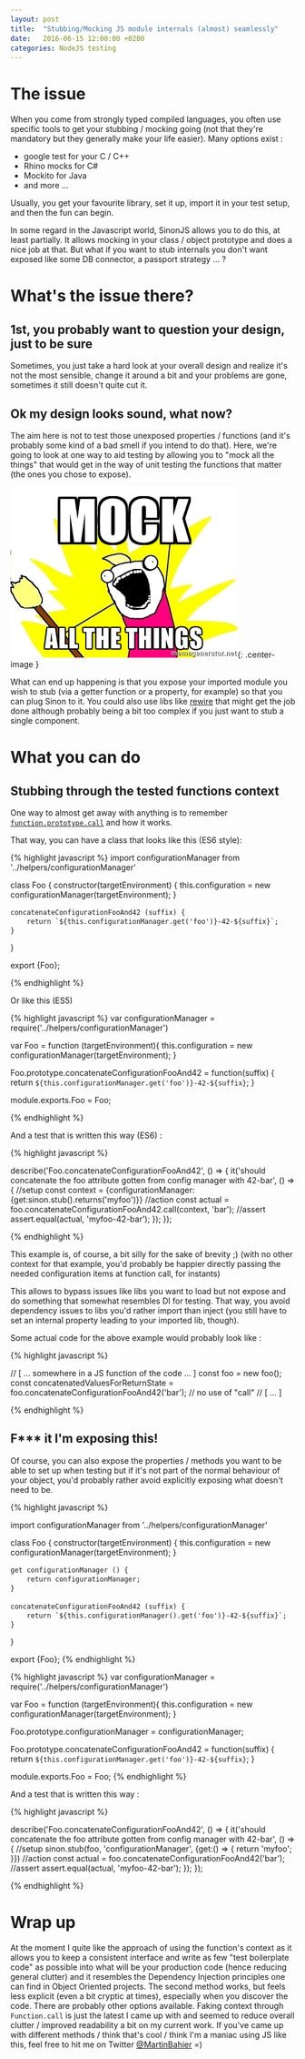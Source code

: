 ```yaml
---
layout: post
title:  "Stubbing/Mocking JS module internals (almost) seamlessly"
date:   2016-06-15 12:00:00 +0200
categories: NodeJS testing
---
```


# The issue

When you come from strongly typed compiled languages, you often use 
specific tools to get your stubbing / mocking going (not that they're mandatory but they generally make your life easier). 
Many options exist : 
 
* google test for your C / C++
* Rhino mocks for C#
* Mockito for Java 
* and more ...

Usually, you get your favourite library, set it up, import it in your test 
setup, and then the fun can begin.

In some regard in the Javascript world, SinonJS allows you to do this, at least partially. 
It allows mocking in your class / object prototype and does a nice job at that.
But what if you want to stub internals you don't want exposed like some DB connector, a passport strategy ... ?

<!-- more -->
  
  
# What's the issue there?

## 1st, you probably want to question your design, just to be sure
Sometimes, you just take a hard look at your overall design and realize it's not the most sensible, change it around 
a bit and your problems are gone, sometimes it still doesn't quite cut it.

## Ok my design looks sound, what now?
The aim here is not to test those unexposed properties / functions (and it's probably some kind of a bad smell if you intend to do that). 
Here, we're going to look at one way to aid testing by allowing you to "mock all the things" that would get in the way of
 unit testing the functions that matter (the ones you chose to expose).

![Mock all the things!](/images/mock_all_the_things.jpg){: .center-image }

What can end up happening is that you expose your imported module 
you wish to stub (via a getter function or a property, for example) so that you can plug Sinon to it.
You could also use libs like [rewire](https://www.npmjs.com/package/rewire) that might get the job done although probably being a bit too complex if you just want to 
 stub a single component.

# What you can do

## Stubbing through the tested functions context

One way to almost get away with anything is to remember 
[`function.prototype.call`](https://developer.mozilla.org/en-US/docs/Web/JavaScript/Reference/Global_Objects/Function/call) 
and how it works.

That way, you can have a class that looks like this (ES6 style): 

{% highlight javascript %}
import configurationManager from '../helpers/configurationManager'

class Foo {
	constructor(targetEnvironment) {
        this.configuration = new configurationManager(targetEnvironment);
	}

	concatenateConfigurationFooAnd42 (suffix) {
        return `${this.configurationManager.get('foo')}-42-${suffix}`;
	}
}

export {Foo};

{% endhighlight %}

Or like this (ES5)

{% highlight javascript %}
var configurationManager = require('../helpers/configurationManager')

var Foo = function (targetEnvironment){
    this.configuration = new configurationManager(targetEnvironment);
}

Foo.prototype.concatenateConfigurationFooAnd42 = function(suffix) {
    return `${this.configurationManager.get('foo')}-42-${suffix}`;
}


module.exports.Foo = Foo;

{% endhighlight %}

And a test that is written this way (ES6) : 

{% highlight javascript %}

describe('Foo.concatenateConfigurationFooAnd42', () => {
    it('should concatenate the foo attribute gotten from config manager with 42-bar', () => {
        //setup
        const context = {configurationManager:{get:sinon.stub().returns('myfoo')}}
        //action
        const actual = foo.concatenateConfigurationFooAnd42.call(context, 'bar');
        //assert
        assert.equal(actual, 'myfoo-42-bar');
    });
});

{% endhighlight %}

This example is, of course, a bit silly for the sake of brevity ;) (with no other context for that example, you'd probably be happier directly passing the needed configuration items at function call, for instants)

This allows to bypass issues like libs you want to load but not expose and do something that somewhat resembles DI for testing. 
That way, you avoid dependency issues to libs you'd rather import than inject (you still have to set an internal property leading to your imported lib, though).

Some actual code for the above example would probably look like : 

{% highlight javascript %}

// [ ... somewhere in a JS function of the code ... ]
const foo = new foo();
const concatenatedValuesForReturnState = foo.concatenateConfigurationFooAnd42('bar'); // no use of "call"
// [ ... ]

{% endhighlight %}

## F*** it I'm exposing this!

Of course, you can also expose the properties / methods you want to be able to set up when testing but if it's not part
of the normal behaviour of your object, you'd probably rather avoid explicitly exposing what doesn't need to be.

{% highlight javascript %}

import configurationManager from '../helpers/configurationManager'

class Foo {
	constructor(targetEnvironment) {
		this.configuration = new configurationManager(targetEnvironment);
	}
	
	get configurationManager () {
	    return configurationManager;
	}

	concatenateConfigurationFooAnd42 (suffix) {
	    return `${this.configurationManager().get('foo')}-42-${suffix}`;
	}
}

export {Foo};
{% endhighlight %}

{% highlight javascript %}
var configurationManager = require('../helpers/configurationManager')

var Foo = function (targetEnvironment){
    this.configuration = new configurationManager(targetEnvironment);
}

Foo.prototype.configurationManager = configurationManager;

Foo.prototype.concatenateConfigurationFooAnd42 = function(suffix) {
    return `${this.configurationManager.get('foo')}-42-${suffix}`;
}

module.exports.Foo = Foo;
{% endhighlight %}

And a test that is written this way : 

{% highlight javascript %}

describe('Foo.concatenateConfigurationFooAnd42', () => {
    it('should concatenate the foo attribute gotten from config manager with 42-bar', () => {
        //setup
        sinon.stub(foo, 'configurationManager', {get:() => {
            return 'myfoo';
        }})
        //action
        const actual = foo.concatenateConfigurationFooAnd42('bar');
        //assert
        assert.equal(actual, 'myfoo-42-bar');
    });
});

{% endhighlight %}

# Wrap up

At the moment I quite like the approach of using the function's context 
as it allows you to keep a consistent interface and write as few "test boilerplate code" 
as possible into what will be your production code (hence reducing general clutter) and it resembles the Dependency Injection principles 
one can find in Object Oriented projects. The second method works, but feels less explicit (even a bit cryptic at times), 
especially when you discover the code. There are probably other options available. 
Faking context through `Function.call` is just the latest I came up with and seemed to reduce overall clutter / improved readability a bit on my current work.
If you've came up with different methods / think that's cool / think I'm a maniac using JS like this, feel free to hit me on Twitter [@MartinBahier](http://www.twitter.com/MartinBahier) =)